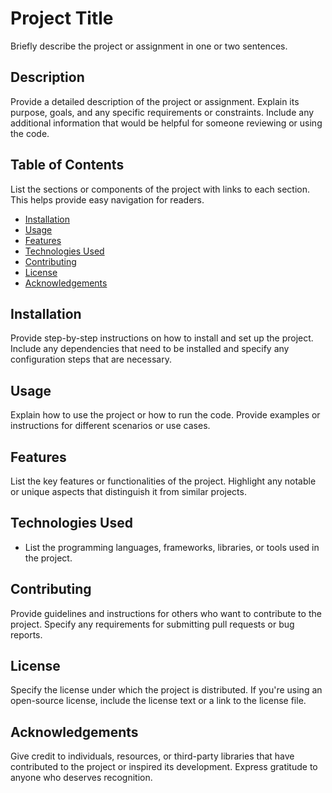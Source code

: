 # Project Title

Briefly describe the project or assignment in one or two sentences.

## Description

Provide a detailed description of the project or assignment. Explain its purpose, goals, and any specific requirements or constraints. Include any additional information that would be helpful for someone reviewing or using the code.

## Table of Contents

List the sections or components of the project with links to each section. This helps provide easy navigation for readers.

- [Installation](#installation)
- [Usage](#usage)
- [Features](#features)
- [Technologies Used](#technologies-used)
- [Contributing](#contributing)
- [License](#license)
- [Acknowledgements](#acknowledgements)

## Installation

Provide step-by-step instructions on how to install and set up the project. Include any dependencies that need to be installed and specify any configuration steps that are necessary.

## Usage

Explain how to use the project or how to run the code. Provide examples or instructions for different scenarios or use cases.

## Features

List the key features or functionalities of the project. Highlight any notable or unique aspects that distinguish it from similar projects.

## Technologies Used

- List the programming languages, frameworks, libraries, or tools used in the project.

## Contributing

Provide guidelines and instructions for others who want to contribute to the project. Specify any requirements for submitting pull requests or bug reports.

## License

Specify the license under which the project is distributed. If you're using an open-source license, include the license text or a link to the license file.

## Acknowledgements

Give credit to individuals, resources, or third-party libraries that have contributed to the project or inspired its development. Express gratitude to anyone who deserves recognition.


